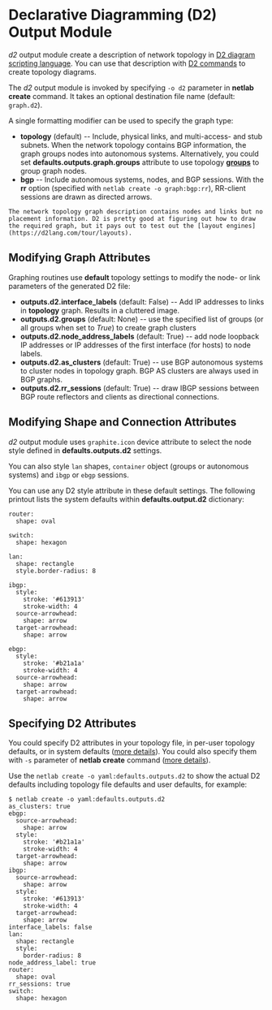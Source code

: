 # Declarative Diagramming (D2) Output Module

*d2* output module create a description of network topology in [D2 diagram scripting language](https://d2lang.com/tour/intro). You can use that description with [D2 commands](https://d2lang.com/tour/install) to create topology diagrams.

The *d2* output module is invoked by specifying `-o d2` parameter in **netlab create** command. It takes an optional destination file name (default: `graph.d2`).

A single formatting modifier can be used to specify the graph type:

* **topology** (default) -- Include, physical links, and multi-access- and stub subnets. When the network topology contains BGP information, the graph groups nodes into autonomous systems. Alternatively, you could set **defaults.outputs.graph.groups** attribute to use topology **[groups](../groups.md)** to group graph nodes.
* **bgp** -- Include autonomous systems, nodes, and BGP sessions. With the **rr** option (specified with `netlab create -o graph:bgp:rr`), RR-client sessions are drawn as directed arrows.

```{tip}
The network topology graph description contains nodes and links but no placement information. D2 is pretty good at figuring out how to draw the required graph, but it pays out to test out the [layout engines](https://d2lang.com/tour/layouts).
```

## Modifying Graph Attributes

Graphing routines use **default** topology settings to modify the node- or link parameters of the generated D2 file:

* **outputs.d2.interface_labels** (default: False) -- Add IP addresses to links in **topology** graph. Results in a cluttered image.
* **outputs.d2.groups** (default: None) -- use the specified list of groups (or all groups when set to *True*) to create graph clusters
* **outputs.d2.node_address_labels** (default: True) -- add node loopback IP addresses or IP addresses of the first interface (for hosts) to node labels.
* **outputs.d2.as_clusters** (default: True) -- use BGP autonomous systems to cluster nodes in topology graph. BGP AS clusters are always used in BGP graphs.
* **outputs.d2.rr_sessions** (default: True) -- draw IBGP sessions between BGP route reflectors and clients as directional connections.

## Modifying Shape and Connection Attributes

*d2* output module uses `graphite.icon` device attribute to select the node style defined in **defaults.outputs.d2** settings.

You can also style `lan` shapes, `container` object (groups or autonomous systems) and `ibgp` or `ebgp` sessions.

You can use any D2 style attribute in these default settings. The following printout lists the system defaults within **defaults.output.d2** dictionary:

```
router:
  shape: oval

switch:
  shape: hexagon

lan:
  shape: rectangle
  style.border-radius: 8

ibgp:
  style:
    stroke: '#613913'
    stroke-width: 4
  source-arrowhead:
    shape: arrow
  target-arrowhead:
    shape: arrow

ebgp:
  style:
    stroke: '#b21a1a'
    stroke-width: 4
  source-arrowhead:
    shape: arrow
  target-arrowhead:
    shape: arrow
```

## Specifying D2 Attributes

You could specify D2 attributes in your topology file, in per-user topology defaults, or in system defaults ([more details](../defaults.md)). You could also specify them with `-s` parameter of **netlab create** command ([more details](../netlab/create.md)).

Use the `netlab create -o yaml:defaults.outputs.d2` to show the actual D2 defaults including topology file defaults and user defaults, for example:

```
$ netlab create -o yaml:defaults.outputs.d2
as_clusters: true
ebgp:
  source-arrowhead:
    shape: arrow
  style:
    stroke: '#b21a1a'
    stroke-width: 4
  target-arrowhead:
    shape: arrow
ibgp:
  source-arrowhead:
    shape: arrow
  style:
    stroke: '#613913'
    stroke-width: 4
  target-arrowhead:
    shape: arrow
interface_labels: false
lan:
  shape: rectangle
  style:
    border-radius: 8
node_address_label: true
router:
  shape: oval
rr_sessions: true
switch:
  shape: hexagon
```
